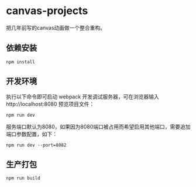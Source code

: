 # canvas-projects

把几年前写的canvas动画做一个整合重构。

## 依赖安装

```
npm install
```

## 开发环境

执行以下命令即可启动 webpack 开发调试服务器，可在浏览器输入http://localhost:8080 预览项目文件：

```
npm run dev
```

服务端口默认为8080，如果因为8080端口被占用而希望启用其他端口，需要追加端口参数配置，如下：

```
npm run dev --port=8082
```

## 生产打包

```
npm run build
```